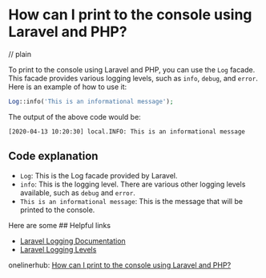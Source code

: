# How can I print to the console using Laravel and PHP?
// plain

To print to the console using Laravel and PHP, you can use the `Log` facade. This facade provides various logging levels, such as `info`, `debug`, and `error`. Here is an example of how to use it:

```php
Log::info('This is an informational message');
```

The output of the above code would be:

```
[2020-04-13 10:20:30] local.INFO: This is an informational message
```

## Code explanation

- `Log`: This is the Log facade provided by Laravel.
- `info`: This is the logging level. There are various other logging levels available, such as `debug` and `error`.
- `This is an informational message`: This is the message that will be printed to the console.

Here are some ## Helpful links
- [Laravel Logging Documentation](https://laravel.com/docs/7.x/logging)
- [Laravel Logging Levels](https://laravel.com/docs/7.x/logging#logging-levels)

onelinerhub: [How can I print to the console using Laravel and PHP?](https://onelinerhub.com/php-laravel/how-can-i-print-to-the-console-using-laravel-and-php)